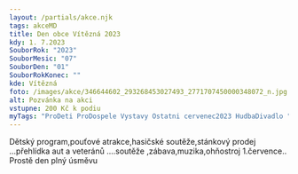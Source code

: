```yaml
---
layout: /partials/akce.njk
tags: akceMD
title: Den obce Vítězná 2023
kdy: 1. 7.2023
SouborRok: "2023"
SouborMesic: "07"
SouborDen: "01"
SouborRokKonec: ""
kde: Vítězná
foto: /images/akce/346644602_293268453027493_2771707450000348072_n.jpg
alt: Pozvánka na akci
vstupne: 200 Kč k podiu
myTags: "ProDeti ProDospele Vystavy Ostatni cervenec2023 HudbaDivadlo "
---
```

<!--StartFragment-->

Dětský program,pouťové atrakce,hasičské soutěže,stánkový prodej ...přehlídka aut a veteránů ....soutěže ,zábava,muzika,ohňostroj 1.července.. Prostě den plný úsměvu

<!--EndFragment-->